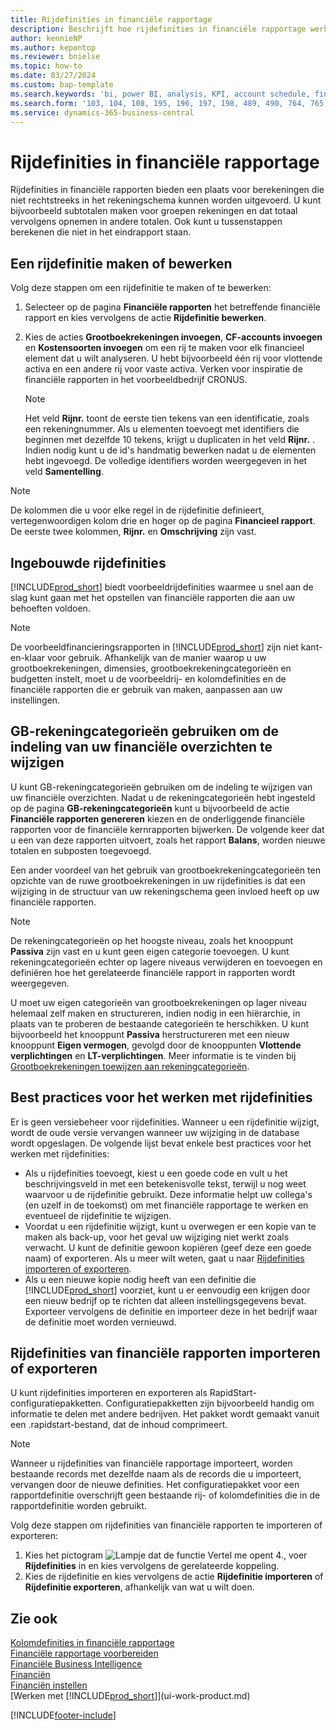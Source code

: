 ```yaml
---
title: Rijdefinities in financiële rapportage
description: Beschrijft hoe rijdefinities in financiële rapportage werken.
author: kennieNP
ms.author: kepontop
ms.reviewer: bnielse
ms.topic: how-to
ms.date: 03/27/2024
ms.custom: bap-template
ms.search.keywords: 'bi, power BI, analysis, KPI, account schedule, financial report'
ms.search.form: '103, 104, 108, 195, 196, 197, 198, 489, 490, 764, 765, 766'
ms.service: dynamics-365-business-central
---
```


# <a name="row-definitions-in-financial-reporting"></a>Rijdefinities in financiële rapportage

Rijdefinities in financiële rapporten bieden een plaats voor berekeningen die niet rechtstreeks in het rekeningschema kunnen worden uitgevoerd. U kunt bijvoorbeeld subtotalen maken voor groepen rekeningen en dat totaal vervolgens opnemen in andere totalen. Ook kunt u tussenstappen berekenen die niet in het eindrapport staan.

## <a name="create-or-edit-a-row-definition"></a>Een rijdefinitie maken of bewerken

Volg deze stappen om een rijdefinitie te maken of te bewerken:

1. Selecteer op de pagina **Financiële rapporten** het betreffende financiële rapport en kies vervolgens de actie **Rijdefinitie bewerken**.
1. Kies de acties **Grootboekrekeningen invoegen**, **CF-accounts invoegen** en **Kostensoorten invoegen** om een rij te maken voor elk financieel element dat u wilt analyseren. U hebt bijvoorbeeld één rij voor vlottende activa en een andere rij voor vaste activa. Verken voor inspiratie de financiële rapporten in het voorbeeldbedrijf CRONUS.

    > [!NOTE]
    > Het veld **Rijnr.** toont de eerste tien tekens van een identificatie, zoals een rekeningnummer. Als u elementen toevoegt met identifiers die beginnen met dezelfde 10 tekens, krijgt u duplicaten in het veld **Rijnr.** . Indien nodig kunt u de id's handmatig bewerken nadat u de elementen hebt ingevoegd. De volledige identifiers worden weergegeven in het veld **Samentelling**.

> [!NOTE]
> De kolommen die u voor elke regel in de rijdefinitie definieert, vertegenwoordigen kolom drie en hoger op de pagina **Financieel rapport**. De eerste twee kolommen, **Rijnr.** en **Omschrijving** zijn vast.  

## <a name="built-in-row-definitions"></a>Ingebouwde rijdefinities

[!INCLUDE[prod_short](includes/prod_short.md)] biedt voorbeeldrijdefinities waarmee u snel aan de slag kunt gaan met het opstellen van financiële rapporten die aan uw behoeften voldoen.

<!-- update this when we release the new templates in 24.1
| Row definition code | Description | How to use this row definition | 
| ------------------- | ----------- | ------------------------------ | 
| TBA 1 | TBA 1 | TBA 1 |
| TBA 2 | TBA 2 | TBA 2 |
| TBA 3 | TBA 3 | TBA 3 |
| TBA 4 | TBA 4 | TBA 4 | 
-->

> [!NOTE]
> De voorbeeldfinancieringsrapporten in [!INCLUDE[prod_short](includes/prod_short.md)] zijn niet kant-en-klaar voor gebruik. Afhankelijk van de manier waarop u uw grootboekrekeningen, dimensies, grootboekrekeningcategorieën en budgetten instelt, moet u de voorbeeldrij- en kolomdefinities en de financiële rapporten die er gebruik van maken, aanpassen aan uw instellingen.

## <a name="use-gl-account-categories-to-change-the-layout-of-your-financial-statements"></a>GB-rekeningcategorieën gebruiken om de indeling van uw financiële overzichten te wijzigen

U kunt GB-rekeningcategorieën gebruiken om de indeling te wijzigen van uw financiële overzichten. Nadat u de rekeningcategorieën hebt ingesteld op de pagina **GB-rekeningcategorieën** kunt u bijvoorbeeld de actie **Financiële rapporten genereren** kiezen en de onderliggende financiële rapporten voor de financiële kernrapporten bijwerken. De volgende keer dat u een van deze rapporten uitvoert, zoals het rapport **Balans**, worden nieuwe totalen en subposten toegevoegd.

Een ander voordeel van het gebruik van grootboekrekeningcategorieën ten opzichte van de ruwe grootboekrekeningen in uw rijdefinities is dat een wijziging in de structuur van uw rekeningschema geen invloed heeft op uw financiële rapporten.

> [!NOTE]
> De rekeningcategorieën op het hoogste niveau, zoals het knooppunt **Passiva** zijn vast en u kunt geen eigen categorie toevoegen. U kunt rekeningcategorieën echter op lagere niveaus verwijderen en toevoegen en definiëren hoe het gerelateerde financiële rapport in rapporten wordt weergegeven.
>
> U moet uw eigen categorieën van grootboekrekeningen op lager niveau helemaal zelf maken en structureren, indien nodig in een hiërarchie, in plaats van te proberen de bestaande categorieën te herschikken. U kunt bijvoorbeeld het knooppunt **Passiva** herstructureren met een nieuw knooppunt **Eigen vermogen**, gevolgd door de knooppunten **Vlottende verplichtingen** en **LT-verplichtingen**. Meer informatie is te vinden bij [Grootboekrekeningen toewijzen aan rekeningcategorieën](finance-general-ledger.md#account-categories).

## <a name="best-practices-for-working-with-row-definitions"></a>Best practices voor het werken met rijdefinities

Er is geen versiebeheer voor rijdefinities. Wanneer u een rijdefinitie wijzigt, wordt de oude versie vervangen wanneer uw wijziging in de database wordt opgeslagen. De volgende lijst bevat enkele best practices voor het werken met rijdefinities:

- Als u rijdefinities toevoegt, kiest u een goede code en vult u het beschrijvingsveld in met een betekenisvolle tekst, terwijl u nog weet waarvoor u de rijdefinitie gebruikt. Deze informatie helpt uw ​​collega's (en uzelf in de toekomst) om met financiële rapportage te werken en eventueel de rijdefinitie te wijzigen.
- Voordat u een rijdefinitie wijzigt, kunt u overwegen er een kopie van te maken als back-up, voor het geval uw wijziging niet werkt zoals verwacht. U kunt de definitie gewoon kopiëren (geef deze een goede naam) of exporteren. Als u meer wilt weten, gaat u naar [Rijdefinities importeren of exporteren](#import-or-export-financial-reporting-row-definitions).
- Als u een nieuwe kopie nodig heeft van een definitie die [!INCLUDE[prod_short](includes/prod_short.md)] voorziet, kunt u er eenvoudig een krijgen door een nieuw bedrijf op te richten dat alleen instellingsgegevens bevat. Exporteer vervolgens de definitie en importeer deze in het bedrijf waar de definitie moet worden vernieuwd.

## <a name="import-or-export-financial-reporting-row-definitions"></a>Rijdefinities van financiële rapporten importeren of exporteren

U kunt rijdefinities importeren en exporteren als RapidStart-configuratiepakketten. Configuratiepakketten zijn bijvoorbeeld handig om informatie te delen met andere bedrijven. Het pakket wordt gemaakt vanuit een .rapidstart-bestand, dat de inhoud comprimeert.

> [!NOTE]
> Wanneer u rijdefinities van financiële rapportage importeert, worden bestaande records met dezelfde naam als de records die u importeert, vervangen door de nieuwe definities. Het configuratiepakket voor een rapportdefinitie overschrijft geen bestaande rij- of kolomdefinities die in de rapportdefinitie worden gebruikt.

Volg deze stappen om rijdefinities van financiële rapporten te importeren of exporteren:

1. Kies het pictogram ![Lampje dat de functie Vertel me opent 4.](media/ui-search/search_small.png "Vertel me wat u wilt doen"), voer **Rijdefinities** in en kies vervolgens de gerelateerde koppeling.
1. Kies de rijdefinitie en kies vervolgens de actie **Rijdefinitie importeren** of **Rijdefinitie exporteren**, afhankelijk van wat u wilt doen.

## <a name="see-also"></a>Zie ook

[Kolomdefinities in financiële rapportage](bi-column-definitions.md)  
[Financiële rapportage voorbereiden](bi-how-work-account-schedule.md)  
[Financiële Business Intelligence](bi.md)  
[Financiën](finance.md)  
[Financiën instellen](finance-setup-finance.md)  
[Werken met [!INCLUDE[prod_short](includes/prod_short.md)]](ui-work-product.md)  

[!INCLUDE[footer-include](includes/footer-banner.md)]
